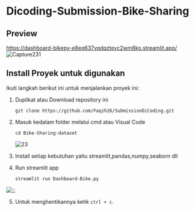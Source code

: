 # Dicoding-Submission-Bike-Sharing


## Preview
https://dashboard-bikepy-e8eq637vqdqztevc2wm8ko.streamlit.app/
![Capture231](https://github.com/Faqih26/Dicoding-Submission-Bike-Sharing/assets/74944172/68bce74d-c381-494d-8d19-8026665810e6)



## Install Proyek untuk digunakan
Ikuti langkah berikut ini untuk menjalankan proyek ini:

1. Duplikat atau Download repository ini 
   ```
   git clone https://github.com/Faqih26/SubmissionDiCoding.git
   ```

2. Masuk kedalam folder melalui cmd atau Visual Code
   ```
   cd Bike-Sharing-dataset
   ```
   ![23](https://github.com/Faqih26/Dicoding-Submission-Bike-Sharing/assets/74944172/0c50a81d-4d54-4ab7-9b31-3b3549a5225f)


3. Install setiap kebutuhan yaitu streamlit,pandas,numpy,seaborn dll

4. Run streamlit app
   ```
   streamlit run Dashboard-Bike.py
   ```
![;;](https://github.com/Faqih26/Dicoding-Submission-Bike-Sharing/assets/74944172/743d4629-2dea-4621-87ef-a8bbb4a05a94)



5. Untuk menghentikannya ketik `ctrl + c`.

